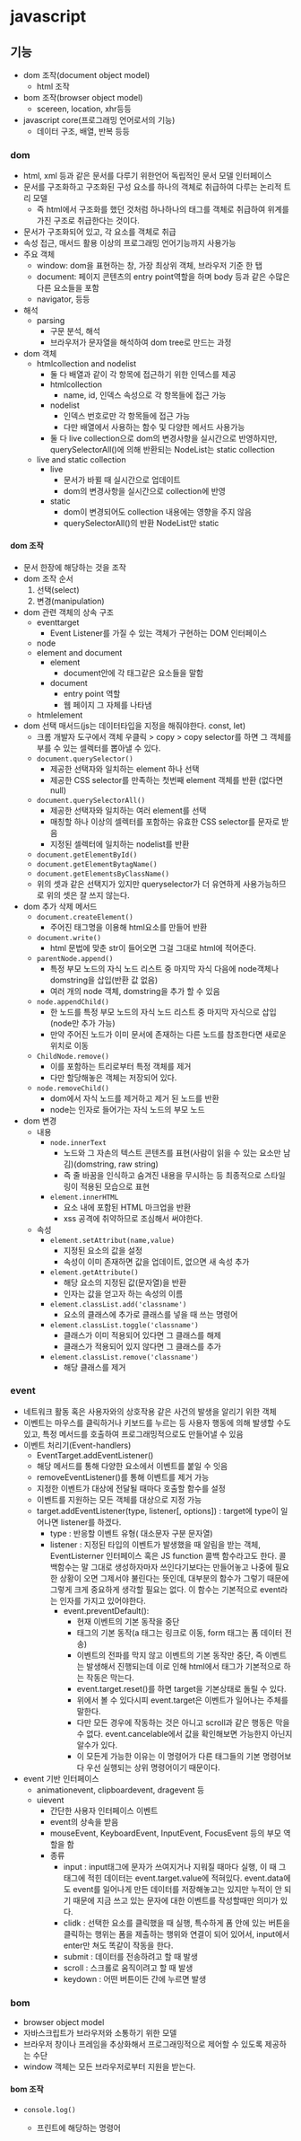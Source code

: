 # javascript

## 기능

- dom 조작(document object model)
  - html 조작
- bom 조작(browser object model)
  - scereen, location, xhr등등
- javascript core(프로그래밍 언어로서의 기능)
  - 데이터 구조, 배열, 반복 등등


### dom

- html, xml 등과 같은 문서를 다루기 위한언어 독립적인 문서 모델 인터페이스
- 문서를 구조화하고 구조화된 구성 요소를 하나의 객체로 취급하여 다루는 논리적 트리 모델
  - 즉 html에서 구조화를 했던 것처럼 하나하나의 태그를 객체로 취급하여 위계를 가진 구조로 취급한다는 것이다.
- 문서가 구조화되어 있고, 각 요소를 객체로 취급
- 속성 접근, 매서드 활용 이상의 프로그래밍 언어기능까지 사용가능
- 주요 객체
  - window: dom을 표현하는 창, 가장 최상위 객체, 브라우저 기준 한 탭
  - document: 페이지 콘텐츠의 entry point역할을 하며 body 등과 같은 수많은 다른 요소들을 포함
  - navigator, 등등
- 해석
  - parsing
    - 구문 분석, 해석
    - 브라우저가 문자열을 해석하여 dom tree로 만드는 과정
- dom 객체
  - htmlcollection and nodelist
    - 둘 다 배열과 같이 각 항목에 접근하기 위한 인덱스를 제공
    - htmlcollection
      - name, id, 인덱스 속성으로 각 항목들에 접근 가능
    - nodelist
      - 인덱스 번호로만 각 항목들에 접근 가능
      - 다만 배열에서 사용하는 함수 및 다양한 메서드 사용가능
    - 둘 다 live collection으로 dom의 변경사항을 실시간으로 반영하지만, querySelectorAll()에 의해 반환되는 NodeList는 static collection
  - live and static collection
    - live
      - 문서가 바뀔 때 실시간으로 업데이트
      - dom의 변경사항을 실시간으로 collection에 반영
    - static
      - dom이 변경되어도 collection 내용에는 영향을 주지 않음
      - querySelectorAll()의 반환 NodeList만 static

#### dom 조작

- 문서 한장에 해당하는 것을 조작
- dom 조작 순서
  1. 선택(select)
  2. 변경(manipulation)
- dom 관련 객체의 상속 구조
  - eventtarget
    - Event Listener를 가질 수 있는 객체가 구현하는 DOM 인터페이스
  - node
  - element and document
    - element
      - document안에 각 태그같은 요소들을 말함
    - document
      - entry point 역할
      - 웹 페이지 그 자체를 나타냄
  - htmlelement
- dom 선택 매서드(js는 데이터타입을 지정을 해줘야한다. const, let)
  - 크롬 개발자 도구에서 객체 우클릭 > copy > copy selector를 하면 그 객체를 부를 수 있는 셀렉터를 뽑아낼 수 있다.
  - `document.querySelector()`
    - 제공한 선택자와 일치하는 element 하나 선택
    - 제공한 CSS selector를 만족하는 첫번째 element 객체를 반환 (없다면 null)
  - `document.querySelectorAll()`
    - 제공한 선택자와 일치하는 여러 element를 선택
    - 매칭할 하나 이상의 셀렉터를 포함하는 유효한 CSS selector를 문자로 받음
    - 지정된 셀렉터에 일치하는 nodelist를 반환
  - `document.getElementById()`
  - `document.getElementBytagName()`
  - `document.getElementsByClassName()`
  - 위의 셋과 같은 선택지가 있지만 queryselector가 더 유연하게 사용가능하므로 위의 셋은 잘 쓰지 않는다.
- dom 추가 삭제 메서드
  - `document.createElement()`
    - 주어진 태그명을 이용해 html요소를 만들어 반환
  - `document.write()`
    - html 문법에 맞춘 str이 들어오면 그걸 그대로 html에 적어준다.
  - `parentNode.append()`
    - 특정 부모 노드의 자식 노드 리스트 중 마지막 자식 다음에 node객체나 domstring을 삽입(반환 값 없음)
    - 여러 개의 node 객체, domstring을 추가 할 수 있음
  - `node.appendChild()`
    - 한 노드를 특정 부모 노드의 자식 노드 리스트 중 마지막 자식으로 삽입(node만 추가 가능)
    - 만약 주어진 노드가 이미 문서에 존재하는 다른 노드를 참조한다면 새로운 위치로 이동
  - `ChildNode.remove()`
    - 이를 포함하는 트리로부터 특정 객체를 제거
    - 다만 할당해놓은 객체는 저장되어 있다.
  - `node.removeChild()`
    - dom에서 자식 노드를 제거하고 제거 된 노드를 반환
    - node는 인자로 들어가는 자식 노드의 부모 노드
- dom 변경
  - 내용
    - `node.innerText`
      - 노드와 그 자손의 텍스트 콘텐츠를 표현(사람이 읽을 수 있는 요소만 남김)(domstring, raw string)
      - 즉 줄 바꿈을 인식하고 숨겨진 내용을 무시하는 등 최종적으로 스타일링이 적용된 모습으로 표현
    - `element.innerHTML`
      - 요소 내에 포함된 HTML 마크업을 반환
      - xss 공격에 취약하므로 조심해서 써야한다.
  - 속성
    - `element.setAttribut(name,value)`
      - 지정된 요소의 값을 설정
      - 속성이 이미 존재하면 값을 업데이트, 없으면 새 속성 추가
    - `element.getAttribute()`
      - 해당 요소의 지정된 값(문자열)을 반환
      - 인자는 값을 얻고자 하는 속성의 이름
    - `element.classList.add('classname')`
      - 요소의 클래스에 추가로 클래스를 넣을 때 쓰는 명령어
    - `element.classList.toggle('classname')`
      - 클래스가 이미 적용되어 있다면 그 클래스를 해제
      - 클래스가 적용되어 있지 않다면 그 클래스를 추가
    - `element.classList.remove('classname')`
      - 해당 클래스를 제거

### event

- 네트워크 활동 혹은 사용자와의 상호작용 같은 사건의 발생을 알리기 위한 객체
- 이벤트는 마우스를 클릭하거나 키보드를 누르는 등 사용자 행동에 의해 발생할 수도 있고, 특정 메서드를 호출하여 프로그래밍적으로도 만들어낼 수 있음
- 이벤트 처리기(Event-handlers)
  - EventTarget.addEventListener()
  - 해당 메서드를 통해 다양한 요소에서 이벤트를 붙일 수 잇음
  - removeEventListener()를 통해 이벤트를 제거 가능
  - 지정한 이벤트가 대상에 전달될 때마다 호출할 함수를 설정
  - 이벤트를 지원하는 모든 객체를 대상으로 지정 가능
  - target.addEventListener(type, listener[, options]) : target에 type이 일어나면 listener를 하겠다.
    - type : 반응할 이벤트 유형( 대소문자 구분 문자열)
    - listener : 지정된 타입의 이벤트가 발생했을 때 알림을 받는 객체,  EventListerner 인터페이스 혹은 JS function 콜백 함수라고도 한다. 콜백함수는 말 그대로 생성하자마자 쓰인다기보다는 만들어놓고 나중에 필요한 상황이 오면 그제서야 불린다는 뜻인데, 대부분의 함수가 그렇기 때문에 그렇게 크게 중요하게 생각할 필요는 없다. 이 함수는 기본적으로 event라는 인자를 가지고 있어야한다.
      - event.preventDefault():
        - 현재 이벤트의 기본 동작을 중단
        - 태그의 기본 동작(a 태그는 링크로 이동, form 태그는 폼 데이터 전송)
        - 이벤트의 전파를 막지 않고 이벤트의 기본 동작만 중단, 즉 이벤트는 발생해서 진행되는데 이로 인해 html에서 태그가 기본적으로 하는 작동은 막는다.
        - event.target.reset()를 하면 target을 기본상태로 돌릴 수 있다.
        - 위에서 볼 수 있다시피 event.target은 이벤트가 일어나는 주체를 말한다.
        - 다만 모든 경우에 작동하는 것은 아니고 scroll과 같은 행동은 막을 수 없다. event.cancelable에서 값을 확인해보면 가능한지 아닌지 알수가 있다.
        - 이 모든게 가능한 이유는 이 명령어가 다른 태그들의 기본 명령어보다 우선 실행되는 상위 명령어이기 때문이다.
- event 기반 인터페이스
  - animationevent, clipboardevent, dragevent 등
  - uievent
    - 간단한 사용자 인터페이스 이벤트
    - event의 상속을 받음
    - mouseEvent, KeyboardEvent, InputEvent, FocusEvent 등의 부모 역할을 함
    - 종류
      - input : input태그에 문자가 쓰여지거나 지워질 때마다 실행, 이 때 그 태그에 적힌 데이터는 event.target.value에 적혀있다. event.data에도 event를 일어나게 만든 데이터를 저장해놓고는 있지만 누적이 안 되기 때문에 지금 쓰고 있는 문자에 대한 이벤트를 작성할때만 의미가 있다.
      - clidk : 선택한 요소를 클릭했을 때 실행, 특수하게 폼 안에 있는 버튼을 클릭하는 행위는 폼을 제출하는 행위와 연결이 되어 있어서, input에서 enter만 쳐도 똑같이 작동을 한다.
      - submit : 데이터를 전송하려고 할 때 발생
      - scroll : 스크롤로 움직이려고 할 때 발생 
      - keydown : 어떤 버튼이든 간에 누르면 발생

### bom

- browser object model
- 자바스크립트가 브라우저와 소통하기 위한 모델
- 브라우저 창이나 프레임을 추상화해서 프로그래밍적으로 제어할 수 있도록 제공하는 수단
- window 객체는 모든 브라우저로부터 지원을 받는다.

#### bom 조작

- `console.log()`

  - 프린트에 해당하는 명령어